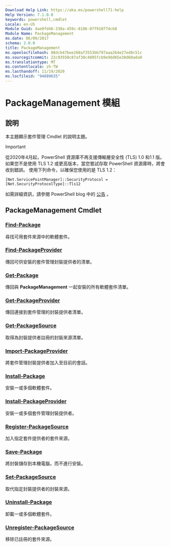 ```yaml
---
Download Help Link: https://aka.ms/powershell71-help
Help Version: 7.1.0.0
keywords: powershell,cmdlet
Locale: en-US
Module Guid: 4ae9fd46-338a-459c-8186-07f910774cb8
Module Name: PackageManagement
ms.date: 06/09/2017
schema: 2.0.0
title: PackageManagement
ms.openlocfilehash: 88dcb47bee268af3553bb797aaa264e27ed8c51c
ms.sourcegitcommit: 22c93550c87af30c4895fcb9e9dd65e30d60ada0
ms.translationtype: MT
ms.contentlocale: zh-TW
ms.lasthandoff: 11/19/2020
ms.locfileid: "94889635"
---
```

# PackageManagement 模組

## 說明

本主題顯示套件管理 Cmdlet 的說明主題。

> [!IMPORTANT]
> 從2020年4月起，PowerShell 資源庫不再支援傳輸層安全性 (TLS) 1.0 和1.1 版。 如果您不是使用 TLS 1.2 或更高版本，當您嘗試存取 PowerShell 資源庫時，將會收到錯誤。 使用下列命令，以確保您使用的是 TLS 1.2：
>
> `[Net.ServicePointManager]::SecurityProtocol = [Net.SecurityProtocolType]::Tls12`
>
> 如需詳細資訊，請參閱 PowerShell blog 中的 [公告](https://devblogs.microsoft.com/powershell/powershell-gallery-tls-support/) 。

## PackageManagement Cmdlet

### [Find-Package](Find-Package.md)
尋找可用套件來源中的軟體套件。

### [Find-PackageProvider](Find-PackageProvider.md)
傳回可供安裝的套件管理封裝提供者的清單。

### [Get-Package](Get-Package.md)
傳回與 **PackageManagement** 一起安裝的所有軟體套件清單。

### [Get-PackageProvider](Get-PackageProvider.md)
傳回連接到套件管理的封裝提供者清單。

### [Get-PackageSource](Get-PackageSource.md)
取得為封裝提供者註冊的封裝來源清單。

### [Import-PackageProvider](Import-PackageProvider.md)
將套件管理封裝提供者加入至目前的會話。

### [Install-Package](Install-Package.md)
安裝一或多個軟體套件。

### [Install-PackageProvider](Install-PackageProvider.md)
安裝一或多個套件管理封裝提供者。

### [Register-PackageSource](Register-PackageSource.md)
加入指定套件提供者的套件來源。

### [Save-Package](Save-Package.md)
將封裝儲存到本機電腦，而不進行安裝。

### [Set-PackageSource](Set-PackageSource.md)
取代指定封裝提供者的封裝來源。

### [Uninstall-Package](Uninstall-Package.md)
卸載一或多個軟體套件。

### [Unregister-PackageSource](Unregister-PackageSource.md)
移除已註冊的套件來源。

